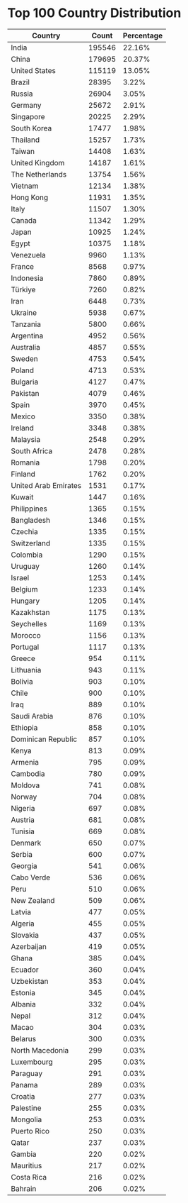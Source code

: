 # Top 100 Country Distribution
| Country | Count | Percentage |
|----|----|----|
| India | 195546 | 22.16% |
| China | 179695 | 20.37% |
| United States | 115119 | 13.05% |
| Brazil | 28395 | 3.22% |
| Russia | 26904 | 3.05% |
| Germany | 25672 | 2.91% |
| Singapore | 20225 | 2.29% |
| South Korea | 17477 | 1.98% |
| Thailand | 15257 | 1.73% |
| Taiwan | 14408 | 1.63% |
| United Kingdom | 14187 | 1.61% |
| The Netherlands | 13754 | 1.56% |
| Vietnam | 12134 | 1.38% |
| Hong Kong | 11931 | 1.35% |
| Italy | 11507 | 1.30% |
| Canada | 11342 | 1.29% |
| Japan | 10925 | 1.24% |
| Egypt | 10375 | 1.18% |
| Venezuela | 9960 | 1.13% |
| France | 8568 | 0.97% |
| Indonesia | 7860 | 0.89% |
| Türkiye | 7260 | 0.82% |
| Iran | 6448 | 0.73% |
| Ukraine | 5938 | 0.67% |
| Tanzania | 5800 | 0.66% |
| Argentina | 4952 | 0.56% |
| Australia | 4857 | 0.55% |
| Sweden | 4753 | 0.54% |
| Poland | 4713 | 0.53% |
| Bulgaria | 4127 | 0.47% |
| Pakistan | 4079 | 0.46% |
| Spain | 3970 | 0.45% |
| Mexico | 3350 | 0.38% |
| Ireland | 3348 | 0.38% |
| Malaysia | 2548 | 0.29% |
| South Africa | 2478 | 0.28% |
| Romania | 1798 | 0.20% |
| Finland | 1762 | 0.20% |
| United Arab Emirates | 1531 | 0.17% |
| Kuwait | 1447 | 0.16% |
| Philippines | 1365 | 0.15% |
| Bangladesh | 1346 | 0.15% |
| Czechia | 1335 | 0.15% |
| Switzerland | 1335 | 0.15% |
| Colombia | 1290 | 0.15% |
| Uruguay | 1260 | 0.14% |
| Israel | 1253 | 0.14% |
| Belgium | 1233 | 0.14% |
| Hungary | 1205 | 0.14% |
| Kazakhstan | 1175 | 0.13% |
| Seychelles | 1169 | 0.13% |
| Morocco | 1156 | 0.13% |
| Portugal | 1117 | 0.13% |
| Greece | 954 | 0.11% |
| Lithuania | 943 | 0.11% |
| Bolivia | 903 | 0.10% |
| Chile | 900 | 0.10% |
| Iraq | 889 | 0.10% |
| Saudi Arabia | 876 | 0.10% |
| Ethiopia | 858 | 0.10% |
| Dominican Republic | 857 | 0.10% |
| Kenya | 813 | 0.09% |
| Armenia | 795 | 0.09% |
| Cambodia | 780 | 0.09% |
| Moldova | 741 | 0.08% |
| Norway | 704 | 0.08% |
| Nigeria | 697 | 0.08% |
| Austria | 681 | 0.08% |
| Tunisia | 669 | 0.08% |
| Denmark | 650 | 0.07% |
| Serbia | 600 | 0.07% |
| Georgia | 541 | 0.06% |
| Cabo Verde | 536 | 0.06% |
| Peru | 510 | 0.06% |
| New Zealand | 509 | 0.06% |
| Latvia | 477 | 0.05% |
| Algeria | 455 | 0.05% |
| Slovakia | 437 | 0.05% |
| Azerbaijan | 419 | 0.05% |
| Ghana | 385 | 0.04% |
| Ecuador | 360 | 0.04% |
| Uzbekistan | 353 | 0.04% |
| Estonia | 345 | 0.04% |
| Albania | 332 | 0.04% |
| Nepal | 312 | 0.04% |
| Macao | 304 | 0.03% |
| Belarus | 300 | 0.03% |
| North Macedonia | 299 | 0.03% |
| Luxembourg | 295 | 0.03% |
| Paraguay | 291 | 0.03% |
| Panama | 289 | 0.03% |
| Croatia | 277 | 0.03% |
| Palestine | 255 | 0.03% |
| Mongolia | 253 | 0.03% |
| Puerto Rico | 250 | 0.03% |
| Qatar | 237 | 0.03% |
| Gambia | 220 | 0.02% |
| Mauritius | 217 | 0.02% |
| Costa Rica | 216 | 0.02% |
| Bahrain | 206 | 0.02% |
